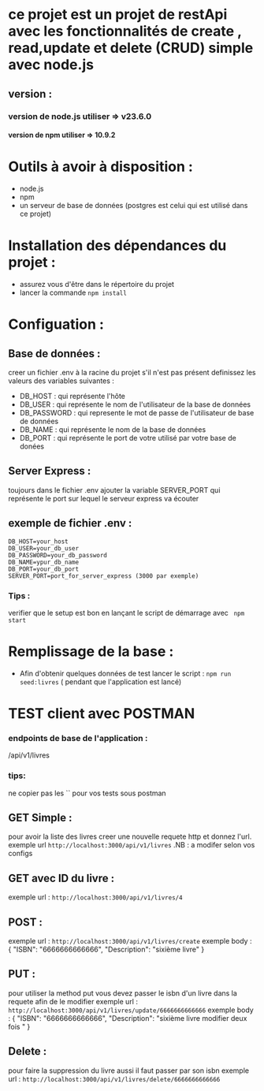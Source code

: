 # ce projet est un projet de restApi avec les fonctionnalités de create , read,update et delete (CRUD)  simple avec node.js

## version : 
### version de node.js utiliser => v23.6.0
#### version de npm utiliser => 10.9.2

# Outils à avoir à disposition :  
 - node.js
 - npm
 - un serveur de base de données (postgres est celui qui est utilisé dans ce projet)

# Installation des dépendances du projet : 
 - assurez vous d'être dans le répertoire du projet 
 - lancer la commande `npm install`
# Configuation :

 ## Base de données : 
   creer un fichier  .env  à la racine du projet s'il n'est pas présent  definissez les valeurs des variables suivantes : 
   - DB_HOST : qui représente l'hôte 
   - DB_USER : qui représente le nom de l'utilisateur de la base de données 
   - DB_PASSWORD :  qui represente le mot de passe de l'utilisateur de base de données
   - DB_NAME : qui représente le nom de la base de données 
   - DB_PORT : qui représente le port de votre utilisé par votre base de donées
 ## Server Express : 
  toujours dans le fichier .env ajouter la variable SERVER_PORT qui représente le port sur lequel le serveur express va écouter 

 ## exemple de fichier .env   : 
    DB_HOST=your_host
    DB_USER=your_db_user
    DB_PASSWORD=your_db_password
    DB_NAME=ypur_db_name
    DB_PORT=your_db_port
    SERVER_PORT=port_for_server_express (3000 par exemple)


### Tips : 
 verifier que le setup est bon en lançant le script de démarrage avec  ` npm start`

# Remplissage de la base : 
 - Afin d'obtenir quelques données de test  lancer le script :  `npm run seed:livres` ( pendant que l'application est lancé)

# TEST client avec POSTMAN 

  ### endpoints de base de  l'application :
  /api/v1/livres
  ### tips: 
  ne copier pas les `` pour vos tests sous postman 
 ## GET Simple : 
  pour avoir la liste des livres creer une nouvelle requete http et donnez l'url.
  exemple url `http://localhost:3000/api/v1/livres` .NB : a modifer selon vos configs
 ## GET avec ID du livre : 
  exemple url : `http://localhost:3000/api/v1/livres/4`
 ## POST : 
  exemple url : `http://localhost:3000/api/v1/livres/create`
  exemple body : 
    {
    "ISBN": "6666666666666",
    "Description": "sixième livre"
    }
 ## PUT : 
 pour utiliser la method put vous devez passer le isbn d'un livre dans la requete afin de le modifier
 exemple url : `http://localhost:3000/api/v1/livres/update/6666666666666`
 exemple body : 
    {
        "ISBN": "6666666666666",
        "Description": "sixième livre modifier deux fois "
    }
## Delete : 
 pour faire la suppression du livre aussi il faut passer par son isbn 
 exemple url : `http://localhost:3000/api/v1/livres/delete/6666666666666`
